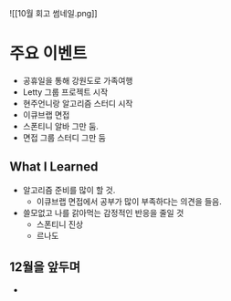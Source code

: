 ![[10월 회고 썸네일.png]]
# 주요 이벤트
- 공휴일을 통해 강원도로 가족여행
- Letty 그룹 프로젝트 시작
- 현주언니랑 알고리즘 스터디 시작
- 이큐브랩 면접
- 스폰티니 알바 그만 둠.
- 면접 그룹 스터디 그만 둠
## What I Learned
- 알고리즘 준비를 많이 할 것.
	- 이큐브랩 면접에서 공부가 많이 부족하다는 의견을 들음.
- 쓸모없고 나를 갉아먹는 감정적인 반응을 줄일 것
	- 스폰티니 진상
	- 르나도
## 12월을 앞두며
- 